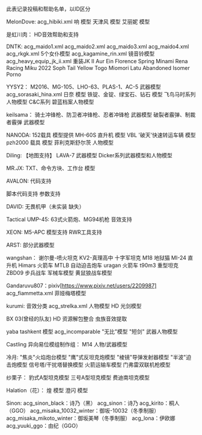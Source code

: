 此表记录投稿和帮助名单，以ID区分

MelonDove:
    acg_hibiki.xml 响 模型
    天津风 模型
    艾丽妮 模型
    
是虹川肉：
    HD音效帮助和支持

DNTK:
    acg_maido1.xml
    acg_maido2.xml
    acg_maido3.xml
    acg_maido4.xml
    acg_rkgk.xml 5个女仆模型
    acg_kagamine_rin.xml 镜音铃模型
    acg_heavy_equip_jk_ii.xml 重装JK II
    Aur
    Ein
    Florence Spring
    Minami Rena
    Racing Miku 2022
    Soph
    Tail Yellow
    Togo Miomori
    Latu 
    Abandoned Isomer
    Porno

YYSY2：
    M2016、MG-105、LHO-63、PLAS-1、AC-5 武器模型
    acg_sorasaki_hina.xml 日奈 模型
    铁锭、金锭、绿宝石、钻石 模型
    飞鸟马时系列 人物模型
    C&C系列 碧蓝档案人物模型

keilsama：
    骑士冲锋枪、防卫者冲锋枪、忍者冲锋枪 武器模型
    破裂者霰弹、制裁者霰弹 武器模型

NANODA:
    152载具 模型提供
    MH-60S 直升机 模型
    VBL '破天'快速转运车辆 模型
    pzh2000 载具 模型
    菲利克斯舒尔茨 人物模型

Diling:
    【地图支持】
    LAVA-7 武器模型
    Dicker系列武器模型和人物模型
    
MR.JX:
    TXT、命令方块、工作台 模型
    
AVALON:
    代码支持

[冥府乌鸦]:
    主要贡献者
    脚本代码支持
    参数支持

DAVID:
    无畏机甲（未实装 缺失）

Tactical UMP-45:
    63式火箭炮、MG94机枪 音效支持

XEON:
    M5-APC 模型支持
    RWR工具支持

ARST:
    部分武器模型

wangshan：
    谢尔曼-喷火坦克 
    KV2-真理高中
    十字军坦克
    M18 地狱猫
    MI-24 直升机
    Himars 火箭车
    MTLB 自动迫击炮车
    uragan 火箭车
    t90m3 重型坦克
    ZBD09 步兵战车
    军械车模型
    黄鼠狼战车模型
    
Gandaruvu807：pixiv[https://www.pixiv.net/users/2209987]
    acg_fiammetta.xml 菲娅梅塔模型
    
kurumi:
    音效分类
    acg_strelka.xml 人物模型
    HD 光剑模型
    
BX 03(曾经的队友)
    HD 资源解包整合
    虫族音效提取

yaba 
    tashkent 模型
    acg_incomparable "无比"模型
    "短剑" 武器人物模型

Castling 异向易位模组制作组：
    M14 人物/武器模型

冷月:
    "焦炎"火焰炮台模型
    "鹰"式反坦克炮模型
    "棱镜"导弹发射器模型
    "半波"迫击炮模型
    信号塔/干扰塔替换模型
    火箭运输车模型
    门弗雷双联机枪模型

纱栗子：
    豹式A型坦克模型
    三号A型坦克模型
    费迪南坦克模型

Halation（花）：
    煌 模型
    澄闪 模型

Sinon:
    acg_sinon_black：诗乃（黑）
    acg_sinon：诗乃
    acg_kirito：桐人（GGO）
    acg_misaka_10032_winter：御坂-10032（冬季制服）
    acg_misaka_mikoto_winter：御坂美琴（冬季制服）
    acg_lona：伊欧娜
    acg_yuuki_ggo：由纪（GGO）